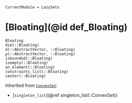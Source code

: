 ```@meta
CurrentModule = LazySets
```

# [Bloating](@id def_Bloating)

```@docs
Bloating
dim(::Bloating)
σ(::AbstractVector, ::Bloating)
ρ(::AbstractVector, ::Bloating)
isbounded(::Bloating)
isempty(::Bloating)
an_element(::Bloating)
constraints_list(::Bloating)
center(::Bloating)
```

Inherited from [`ConvexSet`](@ref):
* [`singleton_list`](@ref singleton_list(::ConvexSet))
